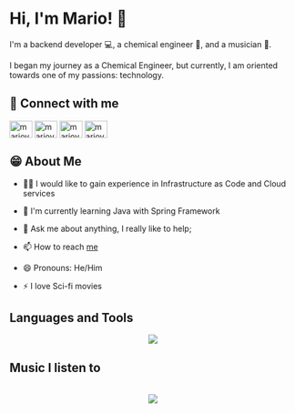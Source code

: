 # Hi, I'm Mario! 👋


I'm a backend developer 💻️, a chemical engineer 🧪, and a musician 🎸.

I began my journey as a Chemical Engineer, but currently, I am oriented towards one of my passions: technology.

## 🔗 Connect with me

<p align="left">
<a href="https://twitter.com/mariovelandiac" target="blank"><img align="center" src="https://raw.githubusercontent.com/rahuldkjain/github-profile-readme-generator/master/src/images/icons/Social/twitter.svg" alt="mariovelandiac" height="30" width="40" /></a>
<a href="https://linkedin.com/in/mariovelandiac" target="blank"><img align="center" src="https://raw.githubusercontent.com/rahuldkjain/github-profile-readme-generator/master/src/images/icons/Social/linked-in-alt.svg" alt="mariovelandiac" height="30" width="40" /></a>
<a href="https://instagram.com/mariovelandiac" target="blank"><img align="center" src="https://raw.githubusercontent.com/rahuldkjain/github-profile-readme-generator/master/src/images/icons/Social/instagram.svg" alt="mariovelandiac" height="30" width="40" /></a>
<a href="https://www.youtube.com/@mariovelandiac" target="blank"><img align="center" src="https://raw.githubusercontent.com/rahuldkjain/github-profile-readme-generator/master/src/images/icons/Social/youtube.svg" alt="mariovelandiac" height="30" width="40" /></a>
</p>

## 😁 About Me

- 👩‍💻 I would like to gain experience in Infrastructure as Code and Cloud services

- 🌱 I'm currently learning Java with Spring Framework

- 💬 Ask me about anything, I really like to help;

- 📫 How to reach [me](mailto:mariovelandiawork@gmail.com) 

- 😄 Pronouns: He/Him

- ⚡️ I love Sci-fi movies

## Languages and Tools ## 
 <p align="center">
  <a href="https://skillicons.dev">
    <img src="https://skillicons.dev/icons?i=js,python,c,ts,nodejs,express,django,angular,postgres,mongodb,git,bash,docker,aws,matlab,html&theme=dark&perline=4" />
  </a>
</p>

## Music I listen to
  
<br/>  

<div align="center"><img src="https://spotify-github-profile.vercel.app/api/view?uid=qhpm9n4gkzf0x98pmsf38o16d&cover_image=true&theme=default&show_offline=false&background_color=121212" /></div>  
